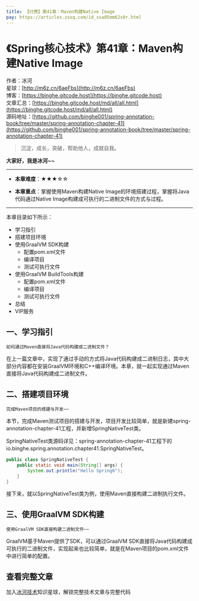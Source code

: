 ```yaml
---
title: 【付费】第41章：Maven构建Native Image
pay: https://articles.zsxq.com/id_ssa05mm62s0r.html
---
```


# 《Spring核心技术》第41章：Maven构建Native Image

作者：冰河
<br/>星球：[http://m6z.cn/6aeFbs](http://m6z.cn/6aeFbs)
<br/>博客：[https://binghe.gitcode.host](https://binghe.gitcode.host)
<br/>文章汇总：[https://binghe.gitcode.host/md/all/all.html](https://binghe.gitcode.host/md/all/all.html)
<br/>源码地址：[https://github.com/binghe001/spring-annotation-book/tree/master/spring-annotation-chapter-41](https://github.com/binghe001/spring-annotation-book/tree/master/spring-annotation-chapter-41)

> 沉淀，成长，突破，帮助他人，成就自我。

**大家好，我是冰河~~**

------

* **本章难度**：★★★☆☆

* **本章重点**：掌握使用Maven构建Native Image的环境搭建过程，掌握将Java代码通过Native Image构建成可执行的二进制文件的方式与过程。

------

本章目录如下所示：

* 学习指引
* 搭建项目环境
* 使用GraalVM SDK构建
  * 配置pom.xml文件
  * 编译项目
  * 测试可执行文件
* 使用GraalVM BuildTools构建
  * 配置pom.xml文件
  * 编译项目
  * 测试可执行文件
* 总结
* VIP服务

## 一、学习指引

`如何通过Maven直接将Java代码构建成二进制文件？`

在上一篇文章中，实现了通过手动的方式将Java代码构建成二进制日志，其中大部分内容都在安装GraalVM环境和C++编译环境。本章，就一起实现通过Maven直接将Java代码构建成二进制文件。

## 二、搭建项目环境

`完成Maven项目的搭建与开发~~`

本节，完成Maven测试项目的搭建与开发，项目开发比较简单，就是新建spring-annotation-chapter-41工程，并新增SpringNativeTest类。

SpringNativeTest类源码详见：spring-annotation-chapter-41工程下的io.binghe.spring.annotation.chapter41.SpringNativeTest。

```java
public class SpringNativeTest {
    public static void main(String[] args) {
        System.out.println("Hello Spring6");
    }
}
```

接下来，就以SpringNativeTest类为例，使用Maven直接构建二进制执行文件。

## 三、使用GraalVM SDK构建

`使用GraalVM SDK直接构建二进制文件~~`

GraalVM基于Maven提供了SDK，可以通过GraalVM SDK直接将Java代码构建成可执行的二进制文件，实现起来也比较简单，就是在Maven项目的pom.xml文件中进行简单的配置。

## 查看完整文章

加入[冰河技术](http://m6z.cn/6aeFbs)知识星球，解锁完整技术文章与完整代码

